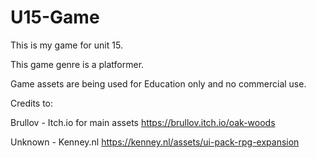 # U15-Game
This is my game for unit 15.

This game genre is a platformer.

Game assets are being used for Education only and no commercial use.

Credits to:

Brullov - Itch.io for main assets https://brullov.itch.io/oak-woods

Unknown - Kenney.nl https://kenney.nl/assets/ui-pack-rpg-expansion
